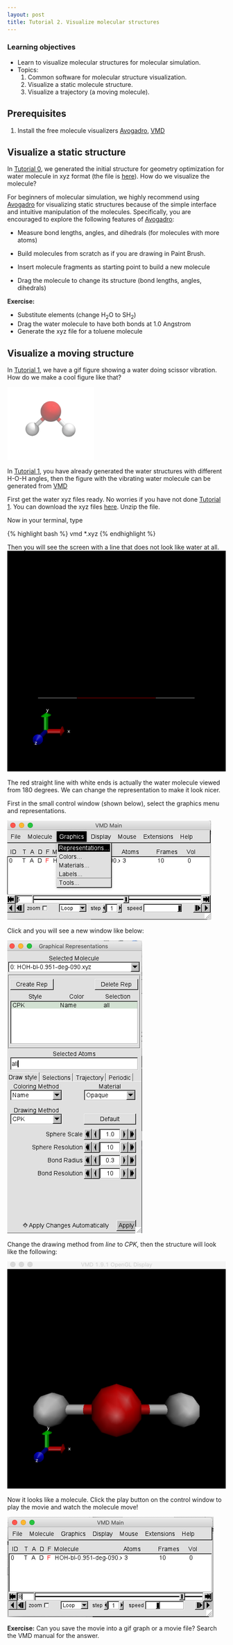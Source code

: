 ```yaml
---
layout: post
title: Tutorial 2. Visualize molecular structures
---
```


### Learning objectives
* Learn to visualize molecular structures for molecular simulation.
* Topics:
    1. Common software for molecular structure visualization.
    1. Visualize a static molecule structure.
    1. Visualize a trajectory (a moving molecule).

## Prerequisites
1. Install the free molecule visualizers [Avogadro](https://avogadro.cc/), [VMD](https://www.ks.uiuc.edu/Development/Download/download.cgi?PackageName=VMD)


## Visualize a static structure
In [Tutorial 0](/simulation-basics/#initxyz), we generated the initial structure for geometry optimization for water molecule in xyz format (the file is [here](/simulation-basics/#initxyz)). How do we visualize the molecule?

For beginners of molecular simulation, we highly recommend using [Avogadro](https://avogadro.cc/) for visualizing static structures because of the simple interface and intuitive manipulation of the molecules. Specifically, you are encouraged to explore the following features of [Avogadro](https://avogadro.cc/):

* Measure bond lengths, angles, and dihedrals (for molecules with more atoms)

* Build molecules from scratch as if you are drawing in Paint Brush.

* Insert molecule fragments as starting point to build a new molecule

* Drag the molecule to change its structure (bond lengths, angles, dihedrals)

**Exercise:**
* Substitute elements (change H<sub>2</sub>O to SH<sub>2</sub>)
* Drag the water molecule to have both bonds at 1.0 Angstrom
* Generate the xyz file for a toluene molecule

## Visualize a moving structure
In [Tutorial 1](/python-basics/), we have a gif figure showing a water doing scissor vibration. How do we make a cool figure like that?

<img src="/images/tutorial-01/water-forever.gif" alt="Alt text that describes the graphic" title="A vibrating water" style="width: 200px;" />

In [Tutorial 1](/python-basics/), you have already generated the water structures with different H-O-H angles, then the figure with the vibrating water molecule can be generated from [VMD](https://www.ks.uiuc.edu/Development/Download/download.cgi?PackageName=VMD)

First get the water xyz files ready. No worries if you have not done [Tutorial 1](/python-basics/). You can download the xyz files [here](/images/tutorial-2/xyzfiles.zip). Unzip the file.

Now in your terminal, type

{% highlight bash %}
vmd *.xyz
{% endhighlight %}

Then you will see the screen with a line that does not look like water at all.
![startVMD](/images/tutorial-2/startvmd.png)

The red straight line with white ends is actually the water molecule viewed from 180 degrees. We can change the representation to make it look nicer.

First in the small control window (shown below), select the graphics menu and representations.

![startVMD](/images/tutorial-2/graphics.png)

Click and you will see a new window like below:

![startVMD](/images/tutorial-2/representation.png)

Change the drawing method from *line* to *CPK*, then the structure will look like the following:

![startVMD](/images/tutorial-2/CPK.png)

Now it looks like a molecule. Click the play button on the control window to play the movie and watch the molecule move!

![startVMD](/images/tutorial-2/play_movie.png)

**Exercise:** Can you save the movie into a gif graph or a movie file? Search the VMD manual for the answer.
